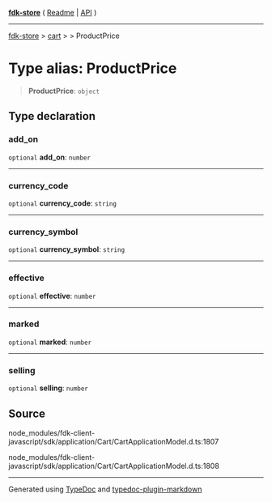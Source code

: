 [**fdk-store**](../../../README.md) ( [Readme](../../../README.md) \| [API](../../../API.md) )

---

[fdk-store](../../../API.md) > [cart](../../README.md) > [<internal>](../README.md) > ProductPrice

# Type alias: ProductPrice

> **ProductPrice**: `object`

## Type declaration

### add_on

`optional` **add_on**: `number`

---

### currency_code

`optional` **currency_code**: `string`

---

### currency_symbol

`optional` **currency_symbol**: `string`

---

### effective

`optional` **effective**: `number`

---

### marked

`optional` **marked**: `number`

---

### selling

`optional` **selling**: `number`

## Source

node_modules/fdk-client-javascript/sdk/application/Cart/CartApplicationModel.d.ts:1807

node_modules/fdk-client-javascript/sdk/application/Cart/CartApplicationModel.d.ts:1808

---

Generated using [TypeDoc](https://typedoc.org/) and [typedoc-plugin-markdown](https://www.npmjs.com/package/typedoc-plugin-markdown)
